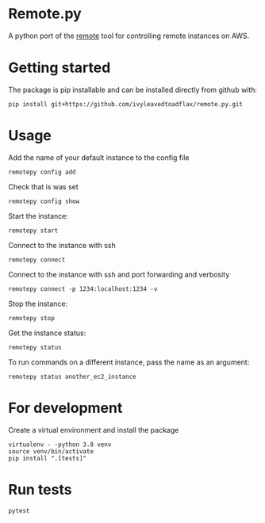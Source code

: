 # Remote.py

A python port of the [remote](https://github.com/wellcometrust/remote) tool for controlling remote instances on AWS.

# Getting started

The package is pip installable and can be installed directly from github with:

```
pip install git+https://github.com/ivyleavedtoadflax/remote.py.git
```

# Usage

Add the name of your default instance to the config file

```
remotepy config add
```

Check that is was set

```
remotepy config show
```

Start the instance:

```
remotepy start
```

Connect to the instance with ssh

```
remotepy connect
```

Connect to the instance with ssh and port forwarding and verbosity

```
remotepy connect -p 1234:localhost:1234 -v
```

Stop the instance:

```
remotepy stop
```

Get the instance status:

```
remotepy status
```

To run commands on a different instance, pass the name as an argument:

```
remotepy status another_ec2_instance
```


# For development

Create a virtual environment and install the package

```
virtualenv - -python 3.8 venv
source venv/bin/activate
pip install ".[tests]"
```

# Run tests


```
pytest
```
